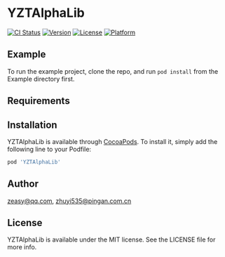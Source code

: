 # YZTAlphaLib

[![CI Status](https://img.shields.io/travis/zeasy@qq.com/YZTAlphaLib.svg?style=flat)](https://travis-ci.org/zeasy@qq.com/YZTAlphaLib)
[![Version](https://img.shields.io/cocoapods/v/YZTAlphaLib.svg?style=flat)](https://cocoapods.org/pods/YZTAlphaLib)
[![License](https://img.shields.io/cocoapods/l/YZTAlphaLib.svg?style=flat)](https://cocoapods.org/pods/YZTAlphaLib)
[![Platform](https://img.shields.io/cocoapods/p/YZTAlphaLib.svg?style=flat)](https://cocoapods.org/pods/YZTAlphaLib)

## Example

To run the example project, clone the repo, and run `pod install` from the Example directory first.

## Requirements

## Installation

YZTAlphaLib is available through [CocoaPods](https://cocoapods.org). To install
it, simply add the following line to your Podfile:

```ruby
pod 'YZTAlphaLib'
```

## Author

zeasy@qq.com, zhuyi535@pingan.com.cn

## License

YZTAlphaLib is available under the MIT license. See the LICENSE file for more info.
